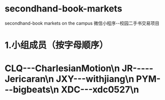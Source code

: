 # secondhand-book-markets
secondhand-book markets on the campus
微信小程序--校园二手书交易项目

1.小组成员（按字母顺序）
==========================
CLQ---CharlesianMotion\n
JR-----Jericaran\n
JXY---withjiang\n
PYM---bigbeats\n
XDC---xdc0527\n
==========================
